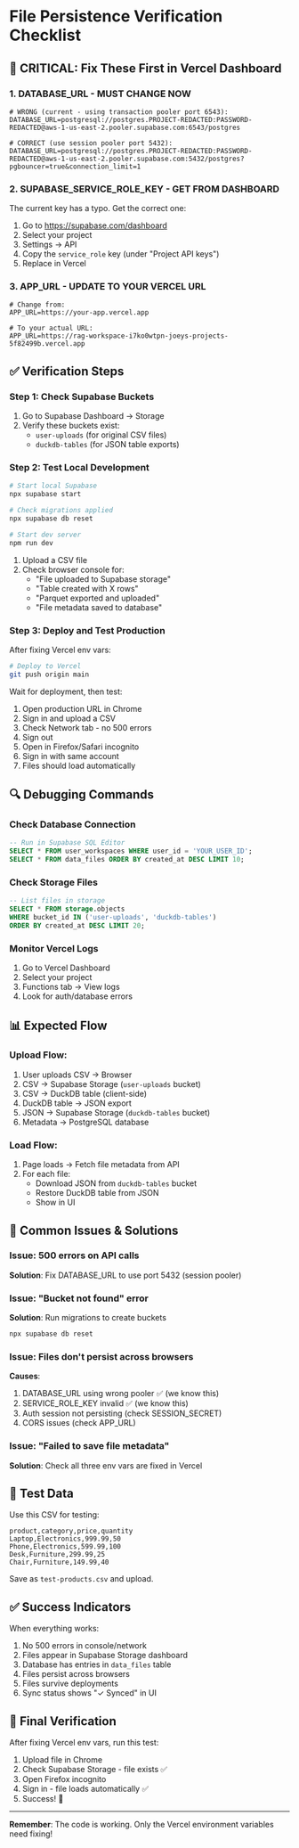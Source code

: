 # File Persistence Verification Checklist

## 🔴 CRITICAL: Fix These First in Vercel Dashboard

### 1. DATABASE_URL - MUST CHANGE NOW
```
# WRONG (current - using transaction pooler port 6543):
DATABASE_URL=postgresql://postgres.PROJECT-REDACTED:PASSWORD-REDACTED@aws-1-us-east-2.pooler.supabase.com:6543/postgres

# CORRECT (use session pooler port 5432):
DATABASE_URL=postgresql://postgres.PROJECT-REDACTED:PASSWORD-REDACTED@aws-1-us-east-2.pooler.supabase.com:5432/postgres?pgbouncer=true&connection_limit=1
```

### 2. SUPABASE_SERVICE_ROLE_KEY - GET FROM DASHBOARD
The current key has a typo. Get the correct one:
1. Go to https://supabase.com/dashboard
2. Select your project
3. Settings → API
4. Copy the `service_role` key (under "Project API keys")
5. Replace in Vercel

### 3. APP_URL - UPDATE TO YOUR VERCEL URL
```
# Change from:
APP_URL=https://your-app.vercel.app

# To your actual URL:
APP_URL=https://rag-workspace-i7ko0wtpn-joeys-projects-5f82499b.vercel.app
```

## ✅ Verification Steps

### Step 1: Check Supabase Buckets
1. Go to Supabase Dashboard → Storage
2. Verify these buckets exist:
   - `user-uploads` (for original CSV files)
   - `duckdb-tables` (for JSON table exports)

### Step 2: Test Local Development
```bash
# Start local Supabase
npx supabase start

# Check migrations applied
npx supabase db reset

# Start dev server
npm run dev
```

1. Upload a CSV file
2. Check browser console for:
   - "File uploaded to Supabase storage"
   - "Table created with X rows"
   - "Parquet exported and uploaded"
   - "File metadata saved to database"

### Step 3: Deploy and Test Production
After fixing Vercel env vars:

```bash
# Deploy to Vercel
git push origin main
```

Wait for deployment, then test:
1. Open production URL in Chrome
2. Sign in and upload a CSV
3. Check Network tab - no 500 errors
4. Sign out
5. Open in Firefox/Safari incognito
6. Sign in with same account
7. Files should load automatically

## 🔍 Debugging Commands

### Check Database Connection
```sql
-- Run in Supabase SQL Editor
SELECT * FROM user_workspaces WHERE user_id = 'YOUR_USER_ID';
SELECT * FROM data_files ORDER BY created_at DESC LIMIT 10;
```

### Check Storage Files
```sql
-- List files in storage
SELECT * FROM storage.objects 
WHERE bucket_id IN ('user-uploads', 'duckdb-tables')
ORDER BY created_at DESC LIMIT 20;
```

### Monitor Vercel Logs
1. Go to Vercel Dashboard
2. Select your project
3. Functions tab → View logs
4. Look for auth/database errors

## 📊 Expected Flow

### Upload Flow:
1. User uploads CSV → Browser
2. CSV → Supabase Storage (`user-uploads` bucket)
3. CSV → DuckDB table (client-side)
4. DuckDB table → JSON export
5. JSON → Supabase Storage (`duckdb-tables` bucket)
6. Metadata → PostgreSQL database

### Load Flow:
1. Page loads → Fetch file metadata from API
2. For each file:
   - Download JSON from `duckdb-tables` bucket
   - Restore DuckDB table from JSON
   - Show in UI

## 🚨 Common Issues & Solutions

### Issue: 500 errors on API calls
**Solution**: Fix DATABASE_URL to use port 5432 (session pooler)

### Issue: "Bucket not found" error
**Solution**: Run migrations to create buckets
```bash
npx supabase db reset
```

### Issue: Files don't persist across browsers
**Causes**:
1. DATABASE_URL using wrong pooler ✅ (we know this)
2. SERVICE_ROLE_KEY invalid ✅ (we know this)
3. Auth session not persisting (check SESSION_SECRET)
4. CORS issues (check APP_URL)

### Issue: "Failed to save file metadata"
**Solution**: Check all three env vars are fixed in Vercel

## 📝 Test Data

Use this CSV for testing:
```csv
product,category,price,quantity
Laptop,Electronics,999.99,50
Phone,Electronics,599.99,100
Desk,Furniture,299.99,25
Chair,Furniture,149.99,40
```

Save as `test-products.csv` and upload.

## ✅ Success Indicators

When everything works:
1. No 500 errors in console/network
2. Files appear in Supabase Storage dashboard
3. Database has entries in `data_files` table
4. Files persist across browsers
5. Files survive deployments
6. Sync status shows "✓ Synced" in UI

## 🎯 Final Verification

After fixing Vercel env vars, run this test:
1. Upload file in Chrome
2. Check Supabase Storage - file exists ✅
3. Open Firefox incognito
4. Sign in - file loads automatically ✅
5. Success! 🎉

---

**Remember**: The code is working. Only the Vercel environment variables need fixing!
